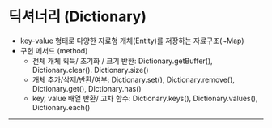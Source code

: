 # 딕셔너리 (Dictionary)

- key-value 형태로 다양한 자료형 개체(Entity)를 저장하는 자료구조(~Map)
- 구현 메서드 (method)
  - 전체 개체 획득/ 초기화 / 크기 반환: Dictionary.getBuffer(), Dictionary.clear(). Dictionary.size() 
  - 개체 추가/삭제/반환/여부: Dictionary.set(), Dictionary.remove(), Dictionary.get(), Dictionary.has()
  - key, value 배열 반환/ 고차 함수: Dictionary.keys(), Dictionary.values(), Dictionary.each()

--- 
